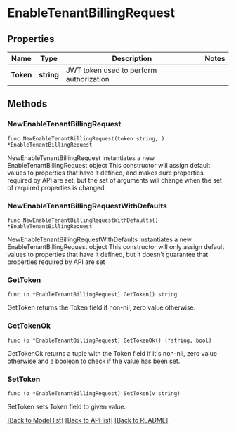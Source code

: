 # EnableTenantBillingRequest

## Properties

Name | Type | Description | Notes
------------ | ------------- | ------------- | -------------
**Token** | **string** | JWT token used to perform authorization | 

## Methods

### NewEnableTenantBillingRequest

`func NewEnableTenantBillingRequest(token string, ) *EnableTenantBillingRequest`

NewEnableTenantBillingRequest instantiates a new EnableTenantBillingRequest object
This constructor will assign default values to properties that have it defined,
and makes sure properties required by API are set, but the set of arguments
will change when the set of required properties is changed

### NewEnableTenantBillingRequestWithDefaults

`func NewEnableTenantBillingRequestWithDefaults() *EnableTenantBillingRequest`

NewEnableTenantBillingRequestWithDefaults instantiates a new EnableTenantBillingRequest object
This constructor will only assign default values to properties that have it defined,
but it doesn't guarantee that properties required by API are set

### GetToken

`func (o *EnableTenantBillingRequest) GetToken() string`

GetToken returns the Token field if non-nil, zero value otherwise.

### GetTokenOk

`func (o *EnableTenantBillingRequest) GetTokenOk() (*string, bool)`

GetTokenOk returns a tuple with the Token field if it's non-nil, zero value otherwise
and a boolean to check if the value has been set.

### SetToken

`func (o *EnableTenantBillingRequest) SetToken(v string)`

SetToken sets Token field to given value.



[[Back to Model list]](../README.md#documentation-for-models) [[Back to API list]](../README.md#documentation-for-api-endpoints) [[Back to README]](../README.md)


